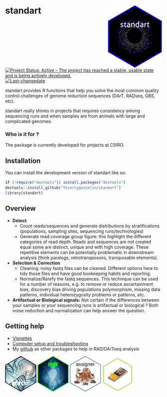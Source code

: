
# standart <a href='https://thierrygosselin.github.io/standart/'><img src='man/figures/logo.png' align="right" height="200" /></a>

<!-- README.md is generated from README.Rmd. Please edit that file -->
<!-- badges: start -->

[![Project Status: Active – The project has reached a stable, usable
state and is being actively
developed.](http://www.repostatus.org/badges/latest/active.svg)](http://www.repostatus.org/#active)
[![Last-changedate](https://img.shields.io/badge/last%20change-2025--04--02-brightgreen.svg)](/commits/master)
<!-- badges: end -->

standart provides R functions that help you solve the most common
quality control challenges of genome reduction sequences (DArT, RADseq,
GBS, etc).

standart really shines in projects that requires consistency among
sequencing runs and when samples are from animals with large and
complicated genomes.

### Who is it for ?

The package is currently developed for projects at CSIRO.

## Installation

You can install the development version of standart like so:

``` r
if (!require("devtools")) install.packages("devtools")
devtools::install_github("thierrygosselin/standart")
library(standart)
```

## Overview

- **Detect**
  - Count reads/sequences and generate distributions by stratifications
    (populations, sampling sites, sequencing runs/technologies)
  - Generate read coverage group figure: this highlight the different
    categories of read depth. Reads and sequences are not created equal
    some are distinct, unique and with high coverage. These repetitive
    elements can be potentially problematic in downstream analysis
    (think paralogs, retrotransposons, transposable elements).
- **Selection & Correction**
  - Cleaning: noisy fastq files can be cleaned. Different options here
    to tidy those files and have good bookeeping habits and reporting.
  - Normalize/Rarefy the fastq sequences. This technique can be used for
    a number of reasons, e.g. to remove or reduce ascertainment bias,
    discovery bias driving populations polymorphism, missing data
    patterns, individual heterozygosity problems or patterns, etc.
- **Artifactual or Biological signals:** Not certain if the differences
  between your samples or your sequencing runs is artifactual or
  biological ? Both noise reduction and normalization can help answer
  the question.

## Getting help

- [Vignettes](https://thierrygosselin.github.io/standart/articles/index.html)
- [Computer setup and
  troubleshooting](https://thierrygosselin.github.io/radiator/articles/rad_genomics_computer_setup.html)
- My [github](https://github.com/thierrygosselin) as other packages to
  help in RAD/DArTseq analysis

[<img src="man/figures/stackr_logo.png" width="100" alt="stackr" />](https://thierrygosselin.github.io/stackr/)
[<img src="man/figures/radr_logo.png" width="100" alt="radr" />](https://thierrygosselin.github.io/radiator/)
[<img src="man/figures/assigner_logo.png" width="100" alt="assigner" />](https://thierrygosselin.github.io/assigner/)
[<img src="man/figures/grur_logo.png" width="100" alt="grur" />](https://thierrygosselin.github.io/grur/)
